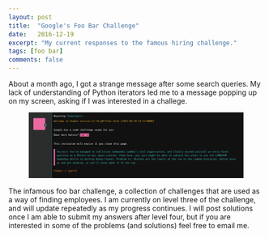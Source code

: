 ```yaml
---
layout: post
title:  "Google's Foo Bar Challenge"
date:   2016-12-19
excerpt: "My current responses to the famous hiring challenge."
tags: [foo bar]
comments: false
---
```


About a month ago, I got a strange message after some search queries. My lack of understanding of Python iterators led me to a message popping up on my screen, asking if I was interested in a challege. 

<figure>
	<img src="../assets/ui/foobar.png">
</figure>

The infamous foo bar challenge, a collection of challenges that are used as a way of finding employees. I am currently on level three of the challenge, and will update repeatedly as my progress continues. I will post solutions once I am able to submit my answers after level four, but if you are interested in some of the problems (and solutions) feel free to email me. 